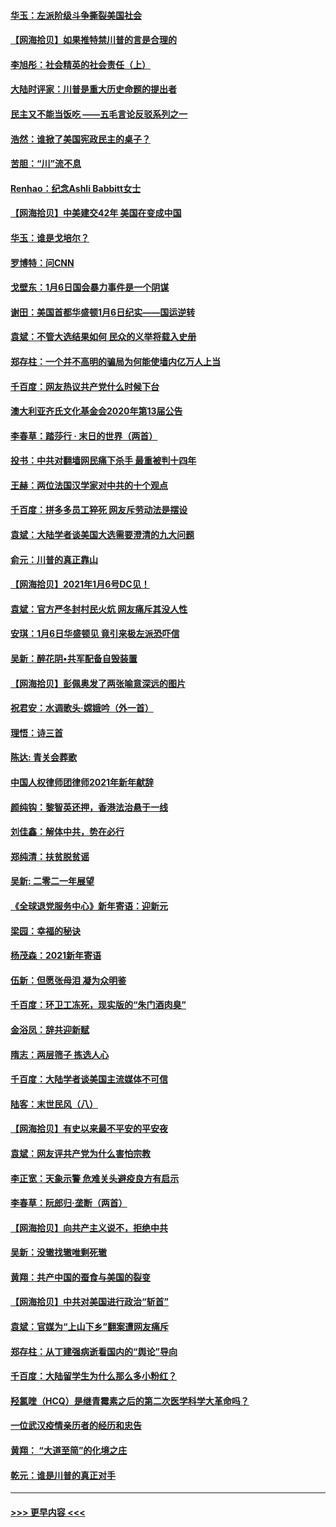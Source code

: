 #### [华玉：左派阶级斗争撕裂美国社会](../pages/nsc993/n12681226.md?t=01121602) 
#### [【网海拾贝】如果推特禁川普的言是合理的](../pages/nsc993/n12681232.md?t=01121602) 
#### [李旭彤：社会精英的社会责任（上）](../pages/nsc993/n12680501.md?t=01121602) 
#### [大陆时评家：川普是重大历史命题的提出者](../pages/nsc993/n12679904.md?t=01121602) 
#### [民主又不能当饭吃 ——五毛言论反驳系列之一](../pages/nsc993/n12679877.md?t=01121602) 
#### [浩然：谁掀了美国宪政民主的桌子？](../pages/nsc993/n12679850.md?t=01121602) 
#### [苦胆：“川”流不息](../pages/nsc993/n12678388.md?t=01121602) 
#### [Renhao：纪念Ashli Babbitt女士](../pages/nsc993/n12678359.md?t=01121602) 
#### [【网海拾贝】中美建交42年 美国在变成中国](../pages/nsc993/n12678324.md?t=01121602) 
#### [华玉：谁是戈培尔？](../pages/nsc993/n12677515.md?t=01121602) 
#### [罗博特：问CNN](../pages/nsc993/n12677172.md?t=01121602) 
#### [戈壁东：1月6日国会暴力事件是一个阴谋](../pages/nsc993/n12674639.md?t=01121602) 
#### [谢田：美国首都华盛顿1月6日纪实——国运逆转](../pages/nsc993/n12673190.md?t=01121602) 
#### [袁斌：不管大选结果如何 民众的义举将载入史册](../pages/nsc993/n12672787.md?t=01121602) 
#### [郑存柱：一个并不高明的骗局为何能使墙内亿万人上当](../pages/nsc993/n12671449.md?t=01121602) 
#### [千百度：网友热议共产党什么时候下台](../pages/nsc993/n12670442.md?t=01121602) 
#### [澳大利亚齐氏文化基金会2020年第13届公告](../pages/nsc993/n12670273.md?t=01121602) 
#### [李春草：踏莎行 · 末日的世界（两首）](../pages/nsc993/n12670253.md?t=01121602) 
#### [投书：中共对翻墙网民痛下杀手 最重被判十四年](../pages/nsc993/n12670190.md?t=01121602) 
#### [王赫：两位法国汉学家对中共的十个观点](../pages/nsc993/n12669593.md?t=01121602) 
#### [千百度：拼多多员工猝死 网友斥劳动法是摆设](../pages/nsc993/n12668081.md?t=01121602) 
#### [袁斌：大陆学者谈美国大选需要澄清的九大问题](../pages/nsc993/n12668023.md?t=01121602) 
#### [俞元：川普的真正靠山](../pages/nsc993/n12668000.md?t=01121602) 
#### [【网海拾贝】2021年1月6号DC见！](../pages/nsc993/n12664957.md?t=01121602) 
#### [袁斌：官方严冬封村民火炕 网友痛斥其没人性](../pages/nsc993/n12664882.md?t=01121602) 
#### [安琪：1月6日华盛顿见 竟引来极左派恐吓信](../pages/nsc993/n12664831.md?t=01121602) 
#### [吴新：醉花阴•共军配备自毁装置](../pages/nsc993/n12664766.md?t=01121602) 
#### [【网海拾贝】彭佩奥发了两张喻意深远的图片](../pages/nsc993/n12663515.md?t=01121602) 
#### [祝君安：水调歌头·嫦娥吟（外一首）](../pages/nsc993/n12663345.md?t=01121602) 
#### [理悟：诗三首](../pages/nsc993/n12663334.md?t=01121602) 
#### [陈达: 青关会葬歌](../pages/nsc993/n12663305.md?t=01121602) 
#### [中国人权律师团律师2021年新年献辞](../pages/nsc993/n12661792.md?t=01121602) 
#### [颜纯钩：黎智英还押，香港法治悬于一线](../pages/nsc993/n12661371.md?t=01121602) 
#### [刘佳鑫：解体中共，势在必行](../pages/nsc993/n12661335.md?t=01121602) 
#### [郑纯清：扶贫脱贫谣](../pages/nsc993/n12658729.md?t=01121602) 
#### [吴新: 二零二一年展望](../pages/nsc993/n12658664.md?t=01121602) 
#### [《全球退党服务中心》新年寄语：迎新元](../pages/nsc993/n12658408.md?t=01121602) 
#### [梁园：幸福的秘诀](../pages/nsc993/n12658061.md?t=01121602) 
#### [杨茂森：2021新年寄语](../pages/nsc993/n12658128.md?t=01121602) 
#### [伍新：但愿张母泪 凝为众明鉴](../pages/nsc993/n12656861.md?t=01121602) 
#### [千百度：环卫工冻死，现实版的“朱门酒肉臭”](../pages/nsc993/n12655588.md?t=01121602) 
#### [金浴凤：辞共迎新赋](../pages/nsc993/n12653369.md?t=01121602) 
#### [隋志：两层筛子 拣选人心](../pages/nsc993/n12653341.md?t=01121602) 
#### [千百度：大陆学者谈美国主流媒体不可信](../pages/nsc993/n12651269.md?t=01121602) 
#### [陆客：末世民风（八）](../pages/nsc993/n12648233.md?t=01121602) 
#### [【网海拾贝】有史以来最不平安的平安夜](../pages/nsc993/n12647164.md?t=01121602) 
#### [袁斌：网友评共产党为什么害怕宗教](../pages/nsc993/n12647003.md?t=01121602) 
#### [李正宽：天象示警 危难关头避疫良方有启示](../pages/nsc993/n12646262.md?t=01121602) 
#### [李春草：阮郎归‧垄断（两首）](../pages/nsc993/n12646302.md?t=01121602) 
#### [【网海拾贝】向共产主义说不，拒绝中共](../pages/nsc993/n12645941.md?t=01121602) 
#### [吴新：没辙找辙唯剩死辙](../pages/nsc993/n12643919.md?t=01121602) 
#### [黄翔：共产中国的蚕食与美国的裂变](../pages/nsc993/n12643727.md?t=01121602) 
#### [【网海拾贝】中共对美国进行政治“斩首”](../pages/nsc993/n12642290.md?t=01121602) 
#### [袁斌：官媒为“上山下乡”翻案遭网友痛斥](../pages/nsc993/n12642071.md?t=01121602) 
#### [郑存柱：从丁建强病逝看国内的“舆论”导向](../pages/nsc993/n12640944.md?t=01121602) 
#### [千百度：大陆留学生为什么那么多小粉红？](../pages/nsc993/n12639306.md?t=01121602) 
#### [羟氯喹（HCQ）是继青霉素之后的第二次医学科学大革命吗？](../pages/nsc993/n12638564.md?t=01121602) 
#### [一位武汉疫情亲历者的经历和忠告](../pages/nsc993/n12639029.md?t=01121602) 
#### [黄翔： “大道至简”的化境之庄](../pages/nsc993/n12637541.md?t=01121602) 
#### [乾元：谁是川普的真正对手](../pages/nsc993/n12637090.md?t=01121602) 

----
#### [ >>> 更早内容 <<< ](../indexes/nsc993-earlier.md)
